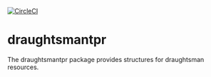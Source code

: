 [![CircleCI](https://circleci.com/gh/giantswarm/draughtsmantpr.svg?&style=shield&circle-token=2d96fd810269fa7dcbf760d7f0924fbd91853cab)](https://circleci.com/gh/giantswarm/draughtsmantpr)

# draughtsmantpr
The draughtsmantpr package provides structures for draughtsman resources.
